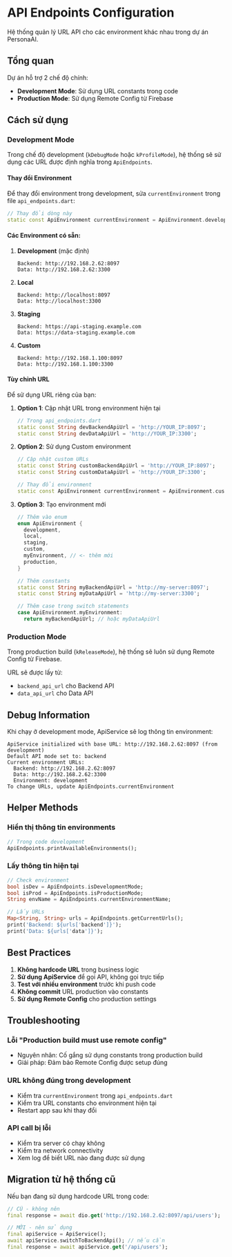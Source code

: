 # API Endpoints Configuration

Hệ thống quản lý URL API cho các environment khác nhau trong dự án PersonaAI.

## Tổng quan

Dự án hỗ trợ 2 chế độ chính:
- **Development Mode**: Sử dụng URL constants trong code
- **Production Mode**: Sử dụng Remote Config từ Firebase

## Cách sử dụng

### Development Mode

Trong chế độ development (`kDebugMode` hoặc `kProfileMode`), hệ thống sẽ sử dụng các URL được định nghĩa trong `ApiEndpoints`.

#### Thay đổi Environment

Để thay đổi environment trong development, sửa `currentEnvironment` trong file `api_endpoints.dart`:

```dart
// Thay đổi dòng này
static const ApiEnvironment currentEnvironment = ApiEnvironment.development;
```

#### Các Environment có sẵn:

1. **Development** (mặc định)
   ```
   Backend: http://192.168.2.62:8097
   Data: http://192.168.2.62:3300
   ```

2. **Local**
   ```
   Backend: http://localhost:8097
   Data: http://localhost:3300
   ```

3. **Staging**
   ```
   Backend: https://api-staging.example.com
   Data: https://data-staging.example.com
   ```

4. **Custom**
   ```
   Backend: http://192.168.1.100:8097
   Data: http://192.168.1.100:3300
   ```

#### Tùy chỉnh URL

Để sử dụng URL riêng của bạn:

1. **Option 1**: Cập nhật URL trong environment hiện tại
   ```dart
   // Trong api_endpoints.dart
   static const String devBackendApiUrl = 'http://YOUR_IP:8097';
   static const String devDataApiUrl = 'http://YOUR_IP:3300';
   ```

2. **Option 2**: Sử dụng Custom environment
   ```dart
   // Cập nhật custom URLs
   static const String customBackendApiUrl = 'http://YOUR_IP:8097';
   static const String customDataApiUrl = 'http://YOUR_IP:3300';
   
   // Thay đổi environment
   static const ApiEnvironment currentEnvironment = ApiEnvironment.custom;
   ```

3. **Option 3**: Tạo environment mới
   ```dart
   // Thêm vào enum
   enum ApiEnvironment {
     development,
     local,
     staging,
     custom,
     myEnvironment, // <- thêm mới
     production,
   }
   
   // Thêm constants
   static const String myBackendApiUrl = 'http://my-server:8097';
   static const String myDataApiUrl = 'http://my-server:3300';
   
   // Thêm case trong switch statements
   case ApiEnvironment.myEnvironment:
     return myBackendApiUrl; // hoặc myDataApiUrl
   ```

### Production Mode

Trong production build (`kReleaseMode`), hệ thống sẽ luôn sử dụng Remote Config từ Firebase.

URL sẽ được lấy từ:
- `backend_api_url` cho Backend API
- `data_api_url` cho Data API

## Debug Information

Khi chạy ở development mode, ApiService sẽ log thông tin environment:

```
ApiService initialized with base URL: http://192.168.2.62:8097 (from development)
Default API mode set to: backend
Current environment URLs:
  Backend: http://192.168.2.62:8097
  Data: http://192.168.2.62:3300
  Environment: development
To change URLs, update ApiEndpoints.currentEnvironment
```

## Helper Methods

### Hiển thị thông tin environments

```dart
// Trong code development
ApiEndpoints.printAvailableEnvironments();
```

### Lấy thông tin hiện tại

```dart
// Check environment
bool isDev = ApiEndpoints.isDevelopmentMode;
bool isProd = ApiEndpoints.isProductionMode;
String envName = ApiEndpoints.currentEnvironmentName;

// Lấy URLs
Map<String, String> urls = ApiEndpoints.getCurrentUrls();
print('Backend: ${urls['backend']}');
print('Data: ${urls['data']}');
```

## Best Practices

1. **Không hardcode URL** trong business logic
2. **Sử dụng ApiService** để gọi API, không gọi trực tiếp
3. **Test với nhiều environment** trước khi push code
4. **Không commit** URL production vào constants
5. **Sử dụng Remote Config** cho production settings

## Troubleshooting

### Lỗi "Production build must use remote config"

- Nguyên nhân: Cố gắng sử dụng constants trong production build
- Giải pháp: Đảm bảo Remote Config được setup đúng

### URL không đúng trong development

- Kiểm tra `currentEnvironment` trong `api_endpoints.dart`
- Kiểm tra URL constants cho environment hiện tại
- Restart app sau khi thay đổi

### API call bị lỗi

- Kiểm tra server có chạy không
- Kiểm tra network connectivity
- Xem log để biết URL nào đang được sử dụng

## Migration từ hệ thống cũ

Nếu bạn đang sử dụng hardcode URL trong code:

```dart
// CŨ - không nên
final response = await dio.get('http://192.168.2.62:8097/api/users');

// MỚI - nên sử dụng
final apiService = ApiService();
await apiService.switchToBackendApi(); // nếu cần
final response = await apiService.get('/api/users');
``` 